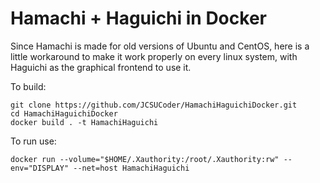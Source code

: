 # Hamachi + Haguichi in Docker
Since Hamachi is made for old versions of Ubuntu and CentOS, here is a little workaround to make it work properly on every linux system, with Haguichi as the graphical frontend to use it.

To build:

```shell
git clone https://github.com/JCSUCoder/HamachiHaguichiDocker.git
cd HamachiHaguichiDocker
docker build . -t HamachiHaguichi
```

To run use:

```shell
docker run --volume="$HOME/.Xauthority:/root/.Xauthority:rw" --env="DISPLAY" --net=host HamachiHaguichi
```

